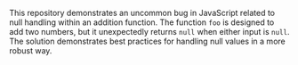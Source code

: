 This repository demonstrates an uncommon bug in JavaScript related to null handling within an addition function.  The function `foo` is designed to add two numbers, but it unexpectedly returns `null` when either input is `null`.  The solution demonstrates best practices for handling null values in a more robust way.